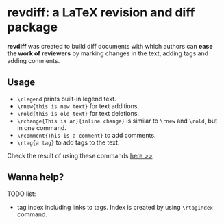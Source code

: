 # **revdiff**: a LaTeX revision and diff package

**revdiff** was created to build diff documents with which authors
can **ease the work of reviewers** by marking changes in the text, adding
tags and adding comments.


## Usage

* `\rlegend` prints built-in legend text.
* `\rnew{this is new text}` for text additions.
* `\rold{this is old text}` for text deletions.
* `\rchange{This is an}{inline change}` is similar to `\rnew` and `\rold`, but in one command.
* `\rcomment{This is a comment}` to add comments.
* `\rtag{a tag}` to add tags to the text.

Check the result of using these commands [here >>](https://github.com/pedromateo/latex_revdiff/blob/master/test.pdf)

## Wanna help?

TODO list:

* tag index including links to tags. Index is created by using
  `\rtagindex` command. 




